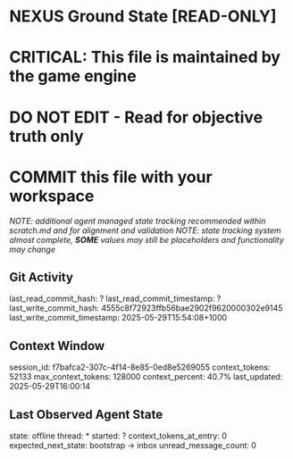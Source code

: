 # NEXUS Ground State [READ-ONLY]
# CRITICAL: This file is maintained by the game engine
# DO NOT EDIT - Read for objective truth only
# COMMIT this file with your workspace
*NOTE: additional agent managed state tracking recommended within scratch.md and for alignment and validation*
*NOTE: state tracking system almost complete, **SOME** values may still be placeholders and functionality may change*

## Git Activity
last_read_commit_hash: ?
last_read_commit_timestamp: ?
last_write_commit_hash: 4555c8f72923ffb56bae2902f9620000302e9145
last_write_commit_timestamp: 2025-05-29T15:54:08+1000

## Context Window
session_id: f7bafca2-307c-4f14-8e85-0ed8e5269055
context_tokens: 52133
max_context_tokens: 128000
context_percent: 40.7%
last_updated: 2025-05-29T16:00:14

## Last Observed Agent State
state: offline
thread: *
started: ?
context_tokens_at_entry: 0
expected_next_state: bootstrap -> inbox
unread_message_count: 0
